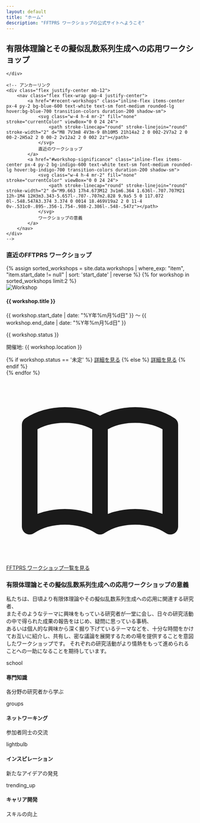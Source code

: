```yaml
---
layout: default
title: "ホーム"
description: "FFTPRS ワークショップの公式サイトへようこそ"
---
```


<!-- Hero Section -->
<section class="text-center mb-16">
    <div class="container mx-auto px-4 text-center">
        <h2 class="text-4xl font-bold text-gray-900 mb-4">有限体理論とその擬似乱数系列生成への応用ワークショップ</h2>
    
    </div>
    
    <!-- アンカーリンク 
    <div class="flex justify-center mb-12">
        <nav class="flex flex-wrap gap-4 justify-center">
            <a href="#recent-workshops" class="inline-flex items-center px-4 py-2 bg-blue-600 text-white text-sm font-medium rounded-lg hover:bg-blue-700 transition-colors duration-200 shadow-sm">
                <svg class="w-4 h-4 mr-2" fill="none" stroke="currentColor" viewBox="0 0 24 24">
                    <path stroke-linecap="round" stroke-linejoin="round" stroke-width="2" d="M8 7V3m8 4V3m-9 8h10M5 21h14a2 2 0 002-2V7a2 2 0 00-2-2H5a2 2 0 00-2 2v12a2 2 0 002 2z"></path>
                </svg>
                直近のワークショップ
            </a>
            <a href="#workshop-significance" class="inline-flex items-center px-4 py-2 bg-indigo-600 text-white text-sm font-medium rounded-lg hover:bg-indigo-700 transition-colors duration-200 shadow-sm">
                <svg class="w-4 h-4 mr-2" fill="none" stroke="currentColor" viewBox="0 0 24 24">
                    <path stroke-linecap="round" stroke-linejoin="round" stroke-width="2" d="M9.663 17h4.673M12 3v1m6.364 1.636l-.707.707M21 12h-1M4 12H3m3.343-5.657l-.707-.707m2.828 9.9a5 5 0 117.072 0l-.548.547A3.374 3.374 0 0014 18.469V19a2 2 0 11-4 0v-.531c0-.895-.356-1.754-.988-2.386l-.548-.547z"></path>
                </svg>
                ワークショップの意義
            </a>
        </nav>
    </div>
    -->
</section>

<section class="mb-16" id="recent-workshops">
    <h3 class="text-3xl font-bold text-gray-800 mb-8 text-center">直近のFFTPRS ワークショップ</h3>
    <div class="grid md:grid-cols-2 lg:grid-cols-2 gap-8">
        {% assign sorted_workshops = site.data.workshops | where_exp: "item", "item.start_date != null" | sort: 'start_date' | reverse %}
        {% for workshop in sorted_workshops limit:2 %}
            <div class="bg-white rounded-lg shadow-md overflow-hidden hover:shadow-xl transition-shadow duration-300">
                <img alt="Workshop" class="w-full h-48 object-cover"
                    src="https://lh3.googleusercontent.com/aida-public/AB6AXuBu4B3SmV6I2BvvkQAlcXWOH1Bgt8qP2c4FNXqpCu9UVX6gelBUCtQfXnF_pmnqiIX4Og22kjdW2-hS7FOfAp3LseP5nbUjndZuJ-2lK4esOJC5IKved9fbQv-BkVv1Yqnbsrj21nlQHQmEb_lg04zRl8zsz5gxAmfcXJdX1qOr4zWkOqtIzbQ8zT6HiWUM_A7g4ADMJbtaaK1Rp4Bcu-XkQUQgbrPYMDksGfceZGdcwsKLLa4uNEVa9wpXGhyrnW-LGVkcKrx_Fd4" />
                <div class="p-6">
                    <h4 class="text-xl font-bold text-gray-800 mb-2">{{ workshop.title }}</h4>
                    <p class="text-sm text-gray-500 mb-4">{{ workshop.start_date | date: "%Y年%m月%d日" }} 〜 {{ workshop.end_date | date: "%Y年%m月%d日" }}</p>
                    <p class="text-sm text-gray-500 mb-4 font-bold">{{ workshop.status }}</p>
                    <p class="text-gray-700 mb-4">開催地: {{ workshop.location }}</p>
                    {% if workshop.status == '未定' %}
                        <a class="inline-block bg-gray-300 text-gray-600 font-semibold px-6 py-2 rounded-lg cursor-not-allowed" href="#">詳細を見る</a>
                    {% else %}
                        <a class="inline-block bg-blue-600 text-white font-semibold px-6 py-2 rounded-lg hover:bg-blue-700 transition-colors duration-300" href="{{ workshop.url | relative_url }}">詳細を見る</a>
                    {% endif %}
                </div>
            </div>
        {% endfor %}
    </div>
    <div class="text-center mt-12">
        <a href="/WS/pages/workshops/" class="inline-flex items-center px-6 py-3 bg-green-600 text-white font-semibold rounded-lg hover:bg-green-700 transition-colors duration-300 shadow-md hover:shadow-lg">
            <svg class="w-5 h-5 mr-2" fill="none" stroke="currentColor" viewBox="0 0 24 24">
                <path stroke-linecap="round" stroke-linejoin="round" stroke-width="2" d="M12 6.253v13m0-13C10.832 5.477 9.246 5 7.5 5S4.168 5.477 3 6.253v13C4.168 18.477 5.754 18 7.5 18s3.332.477 4.5 1.253m0-13C13.168 5.477 14.754 5 16.5 5c1.746 0 3.332.477 4.5 1.253v13C19.832 18.477 18.246 18 16.5 18c-1.746 0-3.332.477-4.5 1.253"></path>
            </svg>
            FFTPRS ワークショップ一覧を見る
        </a>
    </div>
</section>

<!-- About Section -->
<section class="bg-blue-50 rounded-lg p-8 md:p-12 mb-16" id="workshop-significance">
    <div class="flex flex-col md:flex-row items-center justify-between gap-8">
        <div class="md:w-1/2">
        <h3 class="text-3xl font-bold text-gray-800 mb-4">有限体理論とその擬似乱数系列生成への応用ワークショップの意義</h3>
        <p class="text-gray-700 leading-relaxed">私たちは、日頃より有限体理論やその擬似乱数系列生成への応用に関連する研究者、<br />
        またそのようなテーマに興味をもっている研究者が一堂に会し、日々の研究活動の中で得られた成果の報告をはじめ、疑問に思っている事柄、<br />
        あるいは個人的な興味から深く掘り下げているテーマなどを、十分な時間をかけてお互いに紹介し、共有し、密な議論を展開するための場を提供することを意図したワークショップです。
        それぞれの研究活動がより情熱をもって進められることへの一助になることを期待しています。</p>
    </div>
    <div class="md:w-1/2 flex justify-center">
        <div class="grid grid-cols-2 gap-4">
            <div class="bg-white p-6 rounded-lg shadow-md text-center">
                <span class="material-icons text-blue-600 text-4xl mb-2">school</span>
                <h4 class="font-bold text-gray-800">専門知識</h4>
                <p class="text-sm text-gray-600">各分野の研究者から学ぶ</p>
            </div>
            <div class="bg-white p-6 rounded-lg shadow-md text-center">
                <span class="material-icons text-blue-600 text-4xl mb-2">groups</span>
                <h4 class="font-bold text-gray-800">ネットワーキング</h4>
                <p class="text-sm text-gray-600">参加者同士の交流</p>
            </div>
            <div class="bg-white p-6 rounded-lg shadow-md text-center">
                <span class="material-icons text-blue-600 text-4xl mb-2">lightbulb</span>
                <h4 class="font-bold text-gray-800">インスピレーション</h4>
                <p class="text-sm text-gray-600">新たなアイデアの発見</p>
            </div>
            <div class="bg-white p-6 rounded-lg shadow-md text-center">
                <span class="material-icons text-blue-600 text-4xl mb-2">trending_up</span>
                <h4 class="font-bold text-gray-800">キャリア開発</h4>
                <p class="text-sm text-gray-600">スキルの向上</p>
            </div>
        </div>
    </div>
